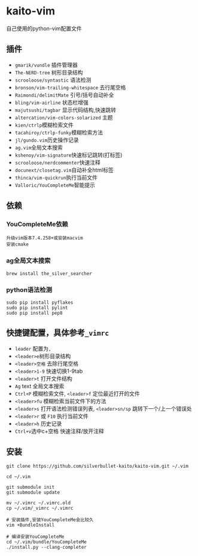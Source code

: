 # kaito-vim
自己使用的python-vim配置文件

## 插件
- `gmarik/vundle` 插件管理器
- `The-NERD-tree` 树形目录结构
- `scrooloose/syntastic` 语法检测
- `bronson/vim-trailing-whitespace` 去行尾空格
- `Raimondi/delimitMate` 引号/括号自动补全
- `bling/vim-airline` 状态栏增强
- `majutsushi/tagbar` 显示代码结构,快速跳转
- `altercation/vim-colors-solarized` 主题
- `kien/ctrlp`模糊检索文件
- `tacahiroy/ctrlp-funky`模糊检索方法
- `jl/gundo.vim`历史操作记录
- `ag.vim`全局文本搜索
- `kshenoy/vim-signature`快速标记跳转(打标签)
- `scrooloose/nerdcommenter`快速注释
- `docunext/closetag.vim`自动补全html标签
- `thinca/vim-quickrun`执行当前文件
- `Valloric/YouCompleteMe`智能提示


## 依赖
### YouCompleteMe依赖
    升级vim版本7.4.258+或安装macvim
    安装cmake

### ag全局文本搜索
    brew install the_silver_searcher

### python语法检测
	sudo pip install pyflakes
	sudo pip install pylint
	sudo pip install pep8

## 快捷键配置，具体参考`_vimrc`
- `leader` 配置为`,`
- `<leader>e`树形目录结构
- `<leader>空格` 去除行尾空格
- `<leader>1-9` 快速切换1-9tab
- `<leader>t` 打开文件结构
- `Ag` text 全局文本搜索
- `Ctrl+P` 模糊检索文件, `<leader>f` 定位最近打开的文件
- `<leader>fu` 模糊检索当前文件下的方法
- `<leader>s` 打开语法检测错误列表, `<leader>sn/sp` 跳转下一个/上一个错误处
- `<leader>r` 或 `F10` 执行当前文件
- `<leader>h` 历史记录
- `Ctrl+v`选中<leader>c+空格 快速注释/放开注释

## 安装
	git clone https://github.com/silverbullet-kaito/kaito-vim.git ~/.vim

	cd ~/.vim

	git submodule init
	git submodule update

	mv ~/.vimrc ~/.vimrc.old
	cp ~/.vim/_vimrc ~/.vimrc

    # 安装插件,安装YouCompleteMe会比较久
	vim +BundleInstall

    # 编译安装YouCompleteMe
    cd ~/.vim/bundle/YouCompleteMe
    ./install.py --clang-completer

